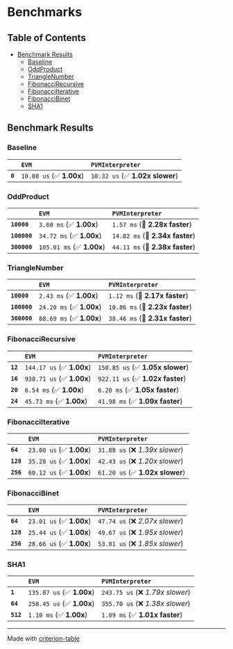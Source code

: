 # Benchmarks

## Table of Contents

- [Benchmark Results](#benchmark-results)
    - [Baseline](#baseline)
    - [OddProduct](#oddproduct)
    - [TriangleNumber](#trianglenumber)
    - [FibonacciRecursive](#fibonaccirecursive)
    - [FibonacciIterative](#fibonacciiterative)
    - [FibonacciBinet](#fibonaccibinet)
    - [SHA1](#sha1)

## Benchmark Results

### Baseline

|         | `EVM`                    | `PVMInterpreter`                 |
|:--------|:-------------------------|:-------------------------------- |
| **`0`** | `10.08 us` (✅ **1.00x**) | `10.32 us` (✅ **1.02x slower**)  |

### OddProduct

|              | `EVM`                     | `PVMInterpreter`                 |
|:-------------|:--------------------------|:-------------------------------- |
| **`10000`**  | `3.60 ms` (✅ **1.00x**)   | `1.57 ms` (🚀 **2.28x faster**)   |
| **`100000`** | `34.72 ms` (✅ **1.00x**)  | `14.82 ms` (🚀 **2.34x faster**)  |
| **`300000`** | `105.01 ms` (✅ **1.00x**) | `44.11 ms` (🚀 **2.38x faster**)  |

### TriangleNumber

|              | `EVM`                    | `PVMInterpreter`                 |
|:-------------|:-------------------------|:-------------------------------- |
| **`10000`**  | `2.43 ms` (✅ **1.00x**)  | `1.12 ms` (🚀 **2.17x faster**)   |
| **`100000`** | `24.20 ms` (✅ **1.00x**) | `10.86 ms` (🚀 **2.23x faster**)  |
| **`360000`** | `88.69 ms` (✅ **1.00x**) | `38.46 ms` (🚀 **2.31x faster**)  |

### FibonacciRecursive

|          | `EVM`                     | `PVMInterpreter`                  |
|:---------|:--------------------------|:--------------------------------- |
| **`12`** | `144.17 us` (✅ **1.00x**) | `150.85 us` (✅ **1.05x slower**)  |
| **`16`** | `938.71 us` (✅ **1.00x**) | `922.11 us` (✅ **1.02x faster**)  |
| **`20`** | `6.54 ms` (✅ **1.00x**)   | `6.20 ms` (✅ **1.05x faster**)    |
| **`24`** | `45.73 ms` (✅ **1.00x**)  | `41.98 ms` (✅ **1.09x faster**)   |

### FibonacciIterative

|           | `EVM`                    | `PVMInterpreter`                 |
|:----------|:-------------------------|:-------------------------------- |
| **`64`**  | `23.00 us` (✅ **1.00x**) | `31.88 us` (❌ *1.39x slower*)    |
| **`128`** | `35.28 us` (✅ **1.00x**) | `42.43 us` (❌ *1.20x slower*)    |
| **`256`** | `60.12 us` (✅ **1.00x**) | `61.20 us` (✅ **1.02x slower**)  |

### FibonacciBinet

|           | `EVM`                    | `PVMInterpreter`                 |
|:----------|:-------------------------|:-------------------------------- |
| **`64`**  | `23.01 us` (✅ **1.00x**) | `47.74 us` (❌ *2.07x slower*)    |
| **`128`** | `25.44 us` (✅ **1.00x**) | `49.67 us` (❌ *1.95x slower*)    |
| **`256`** | `28.66 us` (✅ **1.00x**) | `53.01 us` (❌ *1.85x slower*)    |

### SHA1

|           | `EVM`                     | `PVMInterpreter`                  |
|:----------|:--------------------------|:--------------------------------- |
| **`1`**   | `135.87 us` (✅ **1.00x**) | `243.75 us` (❌ *1.79x slower*)    |
| **`64`**  | `258.45 us` (✅ **1.00x**) | `355.70 us` (❌ *1.38x slower*)    |
| **`512`** | `1.10 ms` (✅ **1.00x**)   | `1.09 ms` (✅ **1.01x faster**)    |

---
Made with [criterion-table](https://github.com/nu11ptr/criterion-table)
